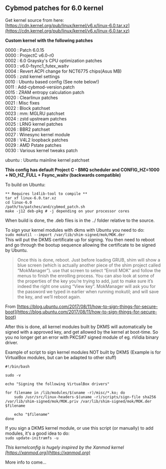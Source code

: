## Cybmod patches for 6.0 kernel  

Get kernel source from here: [https://cdn.kernel.org/pub/linux/kernel/v6.x/linux-6.0.tar.xz](https://cdn.kernel.org/pub/linux/kernel/v6.x/linux-6.0.tar.xz)  

**Custom kernel with the following patches**  

0000 : Patch 6.0.15  
0000 : ProjectC v6.0-r0  
0002 : 6.0 Graysky's CPU optimization patches  
0003 : v6.0-fsync1_futex_waitv  
0004 : Revert ACPI change for NCT6775 chips(Asus MB)  
0005 : zstd kernel settings  
0010 : Ubuntu based config (See note below!)  
0011 : Add-cybmod-version.patch  
0015 : ZRAM entropy calculation patch  
0020 : Clearlinux patches  
0021 : Misc fixes  
0022 : Block patchset  
0023 : mm: MGLRU patchset  
0024 : zstd upstream patches  
0025 : LRNG kernel patches  
0026 : BBR2 patchset  
0027 : Winesync kernel module  
0028 : V4L2 loopback patches  
0029 : AMD Pstate patches  
0030 : Various kernel tweaks patch  

ubuntu : Ubuntu mainline kernel patchset  

**This config has default Project C - BMQ scheduler and CONFIG_HZ=1000 + NO_HZ_FULL + Fsync_waitv (backwards compatible)**  

To build on Ubuntu:  
```
** Requires lz4lib-tool to compile **
tar xf linux-6.0.tar.xz    
cd linux-6.0  
/path/to/patches/and/cybmod_patch.sh  
make -j12 deb-pkg # -j depending on your processor cores  
```
When build is done, the .deb files is in the ../ folder relative to the source.  

To sign your kernel modules with dkms with Ubuntu you need to do:  
`sudo mokutil --import /var/lib/shim-signed/mok/MOK.der`  
This will put the DKMS certificate up for signing. You then need to reboot and go through the bootup sequence allowing the certificate to be signed by Ubuntu.  

>Once this is done, reboot. Just before loading GRUB, shim will show a blue screen (which is actually another piece of the shim project called “MokManager”). use that screen to select “Enroll MOK” and follow the menus to finish the enrolling process. You can also look at some of the properties of the key you’re trying to add, just to make sure it’s indeed the right one using “View key”. MokManager will ask you for the password we typed in earlier when running mokutil; and will save the key, and we’ll reboot again.  

From [https://blog.ubuntu.com/2017/08/11/how-to-sign-things-for-secure-boot](https://blog.ubuntu.com/2017/08/11/how-to-sign-things-for-secure-boot)  

After this is done, all kernel modules built by DKMS will automatically be signed with a approved key, and get allowed by the kernel at boot-time. So you no longer get an error with PKCS#7 signed module of eg. nVidia binary driver.  

Example of script to sign kernel modules NOT built by DKMS (Example is for VirtualBox modules, but can be adapted to other stuff)  
```
#!/bin/bash

sudo -v

echo "Signing the following VirtualBox drivers"

for filename in /lib/modules/$(uname -r)/misc/*.ko; do
	sudo /usr/src/linux-headers-$(uname -r)/scripts/sign-file sha256 /var/lib/shim-signed/mok/MOK.priv /var/lib/shim-signed/mok/MOK.der $filename

	echo "$filename"
done
```
If you sign a DKMS kernel module, or use this script (or manually) to add modules, it's a good idea to do:  
`sudo update-initramfs -u`  

_This kernelconfig is hugely inspired by the Xanmod kernel [https://xanmod.org](https://xanmod.org)_  

More info to come...  
